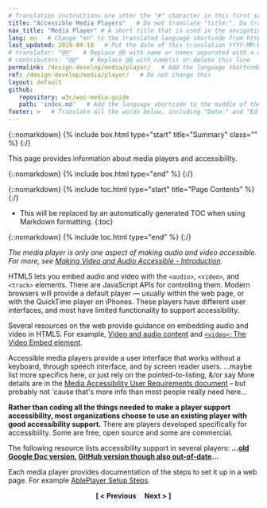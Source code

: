 ```yaml
---
# Translation instructions are after the "#" character in this first section. They are comments that do not show up in the web page. You do not need to translate the instructions after #.
title: "Accessible Media Players"   # Do not translate "title:". Do translate the text after "title:".
nav_title: "Media Player" # A short title that is used in the navigation
lang: en   # Change "en" to the translated language shortcode from https://www.iana.org/assignments/language-subtag-registry/language-subtag-registry
last_updated: 2019-04-10   # Put the date of this translation YYYY-MM-DD (with month in the middle)
# translator: "@@"   # Replace @@ with name or names separated with a comma
# contributors: "@@"   # Replace @@ with name(s) or delete this line
permalink: /design-develop/media/player/   # Add the language shortcode to the end; for example /fundamentals/accessibility-intro/fr
ref: /design-develop/media/player/   # Do not change this
layout: default
github:
   repository: w3c/wai-media-guide
   path: 'index.md'   # Add the language shortcode to the middle of the filename, for example index.fr.md
footer: >   # Translate all the words below, including "Date:" and "Editor:". 
---
```


{::nomarkdown}
{% include box.html type="start" title="Summary" class="" %}
{:/}

This page provides information about media players and accessibility.

{::nomarkdown}
{% include box.html type="end" %}
{:/}

{::nomarkdown}
{% include toc.html type="start" title="Page Contents" %}
{:/}

- This will be replaced by an automatically generated TOC when using Markdown formatting.
{:toc}

{::nomarkdown}
{% include toc.html type="end" %}
{:/}

_The media player is only one aspect of making audio and video accessible. For more, see [Making Video and Audio Accessible - Introduction](http://@@)._

HTML5 lets you embed audio and video with the ```<audio>```, ```<video>```, and ```<track>``` elements. There are JavaScript APIs for controlling them. Modern browsers will provide a default player &mdash; usually within the web page, or with the QuickTime player on iPhones. These players have different user interfaces, and most have limited functionality to support accessibility.

Several resources on the web provide guidance on embedding audio and video in HTML5. For example, [Video and audio content]( https://developer.mozilla.org/en-US/docs/Learn/HTML/Multimedia_and_embedding/Video_and_audio_content) and [```<video>```: The Video Embed element]( https://developer.mozilla.org/en-US/docs/Web/HTML/Element/video).

Accessible media players provide a user interface that works without a keyboard, through speech interface, and by screen reader users. …maybe list more specifics here, or just rely on the pointed-to-listing, &/or say More details are in the [Media Accessibility User Requirements document]( https://www.w3.org/TR/media-accessibility-reqs/) – but probably not 'cause that's more info than most people really need here…

**Rather than coding all the things needed to make a player support accessibility, most organizations choose to use an existing player with good accessibility support.** There are players developed specifically for accessibility. Some are free, open source and some are commercial.

The following resource lists accessibility support in several players: **...[old Google Doc version](https://docs.google.com/spreadsheets/d/1QJVcXx5hTWYBcJbHJD3DrL3hSFVbfy1VQFyADMtrDFY/edit?pli=1#gid=0), [GitHub version though also out-of-date](http://kensgists.github.io/apt/)...**

Each media player provides documentation of the steps to set it up in a web page. For example [AblePlayer Setup Steps](setup-step-1-use-html5-doctype).


<p style="text-align:center"><strong>[ < Previous &nbsp;&nbsp;&nbsp; Next > ]</strong></p>
